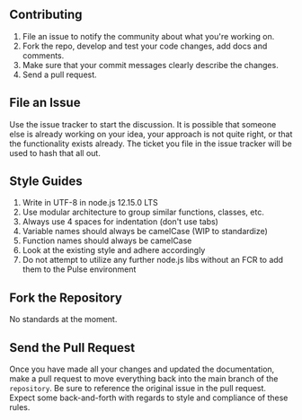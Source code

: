 Contributing
----------------------------------

1. File an issue to notify the community about what you're working on.
2. Fork the repo, develop and test your code changes, add docs and comments.
3. Make sure that your commit messages clearly describe the changes.
4. Send a pull request.

File an Issue
----------------------------------

Use the issue tracker to start the discussion. It is possible that someone 
else is already working on your idea, your approach is not quite right, or 
that the functionality exists already. The ticket you file in the issue 
tracker  will be used to hash that all out.

Style Guides
-------------------
1. Write in UTF-8 in node.js 12.15.0 LTS
2. Use modular architecture to group similar functions, classes, etc.
3. Always use 4 spaces for indentation (don't use tabs)
4. Variable names should always be camelCase (WIP to standardize)
5. Function names should always be camelCase
6. Look at the existing style and adhere accordingly
7. Do not attempt to utilize any further node.js libs without an FCR to add 
   them to the Pulse environment

Fork the Repository
-------------------

No standards at the moment.

Send the Pull Request
---------------------

Once you have made all your changes and updated the documentation, make a pull 
request to move everything back into the main branch of the `repository`. Be 
sure to reference the original issue in the pull request. Expect some back-and-forth 
with regards to style and compliance of these rules.
